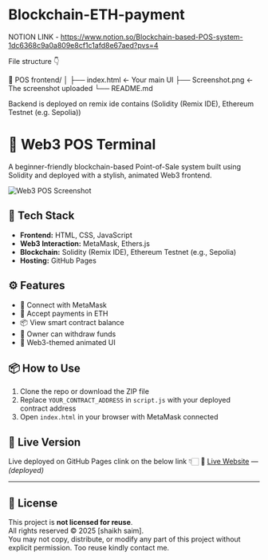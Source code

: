 # Blockchain-ETH-payment

NOTION LINK - https://www.notion.so/Blockchain-based-POS-system-1dc6368c9a0a809e8cf1c1afd8e67aed?pvs=4

File structure 👇

📁 POS frontend/
│
├── index.html         ← Your main UI
├── Screenshot.png     ← The screenshot uploaded
└── README.md          

Backend is deployed on remix ide contains (Solidity (Remix IDE), Ethereum Testnet (e.g. Sepolia))

# 🚀 Web3 POS Terminal

A beginner-friendly blockchain-based Point-of-Sale system built using Solidity and deployed with a stylish, animated Web3 frontend.

![Web3 POS Screenshot](./Screenshot.png)

## 🔧 Tech Stack

- **Frontend:** HTML, CSS, JavaScript
- **Web3 Interaction:** MetaMask, Ethers.js
- **Blockchain:** Solidity (Remix IDE), Ethereum Testnet (e.g., Sepolia)
- **Hosting:** GitHub Pages

## ⚙️ Features

- 🦊 Connect with MetaMask
- 💸 Accept payments in ETH
- 📦 View smart contract balance
- 🔐 Owner can withdraw funds
- 🎨 Web3-themed animated UI

## 📦 How to Use

1. Clone the repo or download the ZIP file
2. Replace `YOUR_CONTRACT_ADDRESS` in `script.js` with your deployed contract address  
3. Open `index.html` in your browser with MetaMask connected

## 🚀 Live Version

Live deployed on GitHub Pages clink on the below link 👇🏻
🔗 [Live Website](https://ahmed6913.github.io/Blockchain-POS-frontend-/) — *(deployed)*

---

## 📄 License

This project is **not licensed for reuse**.  
All rights reserved © 2025 [shaikh saim].  
You may not copy, distribute, or modify any part of this project without explicit permission.
Too reuse kindly contact me. 

